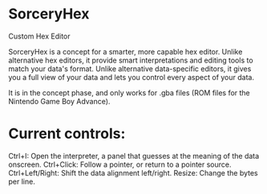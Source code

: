 SorceryHex
==========

Custom Hex Editor

SorceryHex is a concept for a smarter, more capable hex editor.
Unlike alternative hex editors, it provide smart interpretations and editing tools to match your data's format.
Unlike alternative data-specific editors, it gives you a full view of your data and lets you control every aspect of your data.

It is in the concept phase, and only works for .gba files (ROM files for the Nintendo Game Boy Advance).

# Current controls:
Ctrl+I: Open the interpreter, a panel that guesses at the meaning of the data onscreen.
Ctrl+Click: Follow a pointer, or return to a pointer source.
Ctrl+Left/Right: Shift the data alignment left/right.
Resize: Change the bytes per line.

